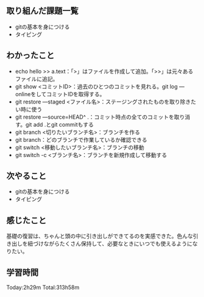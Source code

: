 ## 取り組んだ課題一覧
 - gitの基本を身につける
 - タイピング
## わかったこと
 - echo hello >> a.text：「>」はファイルを作成して追加。「>>」は元々あるファイルに追記。
 - git show <コミットID>：過去のひとつのコミットを見れる。git log —onlineをしてコミットIDを取得する。
 - git restore —staged <ファイル名>：ステージングされたものを取り除きたい時に使う
 - git restore —source=HEAD^ .：コミット時点の全てのコミットを取り消す。git add .とgit commitもする
 - git branch <切りたいブランチ名>：ブランチを作る
 - git branch：どのブランチで作業しているか確認できる
 - git switch <移動したいブランチ名>：ブランチの移動
 - git switch -c <ブランチ名>：ブランチを新規作成して移動する
## 次やること
 - gitの基本を身につける
 - タイピング
## 感じたこと
基礎の復習は、ちゃんと頭の中に引き出しができてるのを実感できた。色んな引き出しを紐づけながらたくさん保持して、必要なときにいつでも使えるようになりたい。
## 学習時間
Today:2h29m  Total:313h58m